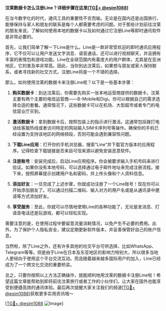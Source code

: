 **汶莱数据卡怎么注册Line？详细步骤在这里[[TG💪+ @esim1088](https://t.me/s/esim1088)]**

在当今数字化的时代，通讯工具的重要性不言而喻。无论是在国内还是出国旅行，能够保持与家人和朋友的联系是每个人都需要考虑的问题。对于那些计划前往汶莱的朋友来说，了解如何使用本地的数据卡以及如何通过它注册Line等即时通讯软件是非常必要的。

首先，让我们简单了解一下Line是什么。Line是一款非常受欢迎的即时通讯应用程序，它不仅可以让用户发送文字消息、语音通话，还可以进行视频聊天，并且拥有丰富的表情包和游戏功能。Line在全球范围内有着庞大的用户群体，尤其是在亚洲地区，它的普及率非常高。因此，当你到达汶莱后，如果想与朋友或家人保持联系，或者寻找新的社交方式，注册Line将是一个不错的选择。

那么，如何使用汶莱的数据卡来注册Line呢？以下是一些基本步骤：

1. **购买数据卡**：到达汶莱后，你需要先购买一张本地运营商提供的数据卡。汶莱主要有两个主要的电信运营商——B-Mobile和Digi。你可以根据自己的需求选择合适的套餐。通常情况下，这些数据卡可以在机场、大型超市或者专门的电信营业厅买到。

2. **激活数据卡**：拿到数据卡后，按照包装上的指示进行激活。这通常包括拨打电话给客服热线或者访问特定的网站输入SIM卡序列号等操作。确保你的手机已经设置为支持该地区的网络频段，否则可能会遇到兼容性问题。

3. **下载Line应用**：打开你的手机浏览器，搜索“Line”并下载官方版本的应用程序。记得检查下载链接是否来自可信来源以避免安装恶意软件。

4. **注册账号**：安装完成后，启动Line应用程序。你会被要求输入手机号码来进行验证。如果你没有本地号码，可以选择通过电子邮件地址来完成注册流程。接下来，按照屏幕提示创建用户名和密码，并上传头像和个人资料信息。

5. **添加好友**：一旦完成了上述步骤，你就成功注册了一个Line账号！现在你可以开始添加朋友了。可以通过扫描二维码、输入对方的用户名或是从通讯录中邀请等方式添加好友。

6. **享受服务**：至此，你就可以尽情地使用Line的各种功能了，无论是发消息、打语音电话还是玩游戏，都可以轻松实现。

需要注意的是，在使用过程中要留意流量消耗情况，以免产生不必要的费用。此外，为了保护个人隐私安全，建议定期更新软件版本，并妥善保管好自己的账户信息。

当然啦，除了Line之外，还有许多其他的社交平台可供选择，比如WhatsApp、Telegram等等。但是由于Line在日本及东亚地区的影响力特别大，所以很多当地人更倾向于使用这个平台交流互动。而且随着越来越多国际用户的加入，Line已经成为了一个跨文化交流的重要桥梁。

总之，只要你按照以上方法正确操作，就能顺利地用汶莱的数据卡注册Line啦！希望这篇文章能帮助到即将前往汶莱旅行或者工作的小伙伴们，让大家在国外也能享受到便捷高效的通讯体验。最后再次提醒大家关注我们的频道[[TG💪+ @esim1088](https://t.me/s/esim1088)]获取更多实用资讯哦～

[[TG💪+ @esim1088](https://t.me/s/esim1088) ![Image](https://i.postimg.cc/4NQfJmqS/Snipaste-2025-05-13-00-14-12.png)]